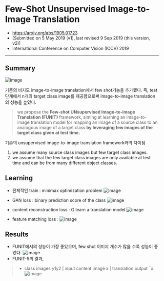 # Few-Shot Unsupervised Image-to-Image Translation
- https://arxiv.org/abs/1905.01723
- [Submitted on 5 May 2019 (v1), last revised 9 Sep 2019 (this version, v2)]
-  International Conference on Computer Vision (ICCV) 2019
---
## Summary
![image](https://user-images.githubusercontent.com/70581043/131204976-92fb7fa1-309d-486e-a839-6c542db3cb8c.png)

기존의 비지도 image-to-image translation에서 few shot기능을 추가했다. 즉, test 단계에서 n개의 target class image를 제공함으로써 image-to-image translation의 성능을 높였다.

> we propose the **Few-shot UNsupervised Image-to-image Translation (FUNIT)** framework, aiming at learning an image-to-image translation model for mapping an image of a source class to an analogous image of a target class **by leveraging few images of the target class given at test time.**   

     


기존의 unsupervised image-to-image translation framework와의 차이점
1. we assume many source class images but few target class images.
2. we assume that the few target class images are only available at test time and can be from many different object classes.




## Learning
- 전체적인 train : minimax optimization problem
![image](https://user-images.githubusercontent.com/70581043/131205098-395255f1-27e9-453a-ad7b-9f40da255a31.png)

- GAN loss : binary prediction score of the class
![image](https://user-images.githubusercontent.com/70581043/131205104-201c7758-e185-4b0b-a7e5-70ed423ca43d.png)

- content reconstruction loss : G learn a translation model
![image](https://user-images.githubusercontent.com/70581043/131205133-a3845208-efec-4f91-9009-e4a52c685ee9.png)

- feature matching loss : 
![image](https://user-images.githubusercontent.com/70581043/131205150-79f1ee79-e39c-4752-93db-8ad73779aa25.png)


## Results
- FUNIT에서의 성능이 가장 좋았으며, few shot 이미지 개수가 많을 수록 성능이 좋았다.
![image](https://user-images.githubusercontent.com/70581043/131205196-6275af10-4cae-4f5f-8a87-1091dff312c2.png)
- FUNIT-5의 결과, 
> - class images y1y2 | input content image x | translation output ¯x
![image](https://user-images.githubusercontent.com/70581043/131205213-78eac3ad-331b-4ebb-9b5d-804a952b649e.png)

